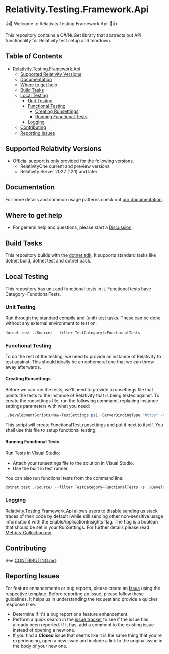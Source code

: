 # Relativity.Testing.Framework.Api

:+1::tada: Welcome to Relativity.Testing.Framework.Api! :tada::+1:

This repository contains a C#/NuGet library that abstracts out API functionality for Relativity test setup and teardown.

## Table of Contents

- [Relativity.Testing.Framework.Api](#relativitytestingframeworkapi)
  - [Supported Relativity Versions](#supported-relativity-versions)
  - [Documentation](#documentation)
  - [Where to get help](#where-to-get-help)
  - [Build Tasks](#build-tasks)
  - [Local Testing](#local-testing)
    - [Unit Testing](#unit-testing)
    - [Functional Testing](#functional-testing)
      - [Creating Runsettings](#creating-runsettings)
      - [Running Functional Tests](#running-functional-tests)
    - [Logging](#logging)
  - [Contributing](#contributing)
  - [Reporting Issues](#reporting-issues)

## Supported Relativity Versions

- Official support is only provided for the following versions.
  - RelativityOne current and preview versions
  - Relativity Server 2022 (12.1) and later

## Documentation

For more details and common usage patterns check out [our documentation](https://relativitydev.github.io/relativity.testing.framework.api/).

## Where to get help

- For general help and questions, please start a [Discussion](https://github.com/relativitydev/relativity.testing.framework.api/discussions).

## Build Tasks

This repository builds with the [dotnet sdk](https://dotnet.microsoft.com/download). It supports standard tasks like dotnet build, dotnet test and dotnet pack.

## Local Testing

This repository has unit and functional tests in it. Functional tests have Category=FunctionalTests.

### Unit Testing

Run through the standard compile and (unit) test tasks. These can be done without any external environment to test on.

```PowerShell
dotnet test ./Source/ --filter TestCategory!=FunctionalTests
```

### Functional Testing

To do the rest of the testing, we need to provide an instance of Relativity to test against.
This should ideally be an ephemeral one that we can throw away afterwards.

#### Creating Runsettings

Before we can run the tests, we'll need to provide a runsettings file that points the tests to the instance of Relativity that is being tested against.
To create the runsettings file, run the following command, replacing instance settings parameters with what you need:

```PowerShell
./DevelopmentScripts/New-TestSettings.ps1 -ServerBindingType "https" -RelativityHostAddress "YOUR_HOST_ADDRESS" -AdminUsername "YOUR_ADMIN_USERNAME" -AdminPassword "YOUR_ADMIN_PASSWORD"

```

This script will create FunctionalTest.runsettings and put it next to itself. You shall use this file to setup functional testing.

#### Running Functional Tests

Run Tests in Visual Studio:

- Attach your runsettings file to the solution in Visual Studio.
- Use the built in test runner.

You can also run functional tests from the command line:

```PowerShell
dotnet test ./Source/ --filter TestCategory=FunctionalTests -s .\DevelopmentScripts\FunctionalTest.runsettings

```

### Logging

Relativity.Testing.Framework.Api allows users to disable sending us stack traces of their code by default (while still sending other non-sensitive usage information) with the EnableApplicationInsights flag. The flag is a boolean that should be set in your RunSettings. For further details please read [Metrics-Collection.md](https://github.com/relativitydev/relativity.testing.framework.api/blob/master/source/Relativity.Testing.Framework.Api.Documentation/articles/Metrics-Collection.md).

## Contributing

See [CONTRIBUTING.md](https://github.com/relativitydev/relativity.testing.framework.api/blob/master/CONTRIBUTING.md).

## Reporting Issues

For feature enhancements or bug reports, please create an [Issue](https://github.com/relativitydev/relativity.testing.framework.api/issues) using the respective template. Before reporting an issue, please follow these guidelines. It helps us in understanding the request and provide a quicker response time.

- Determine if it's a bug report or a feature enhancement.
- Perform a quick search in the [issue tracker](https://github.com/relativitydev/relativity.testing.framework.api/issues) to see if the issue has already been reported. If it has, add a comment to the existing issue instead of opening a new one.
- If you find a **Closed** issue that seems like it is the same thing that you're experiencing, open a new issue and include a link to the original issue in the body of your new one.
